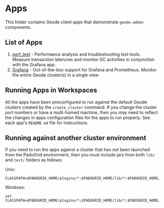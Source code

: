 # Apps

This folder contains Geode client apps that demonstrate `geode-addon` components.

## List of Apps

1. [perf_test](perf_test/) - Performance analysis and troubleshooting test tools. Measure transaction latencies and monitor GC activities in conjunction with the Grafana app.
2. [Grafana](grafana/) - Out-of-the-box support for Grafana and Prometheus. Monitor the entire Geode cluster(s) in a single view.

## Running Apps in Workspaces

All the apps have been preconfigured to run against the default Geode clusters created by the `create_cluster` command. If you change the cluster port numbers or have a multi-homed machine, then you may need to reflect the changes in apps configuration files for the apps to run properly. See each app's `README.md` file for instructions.

## Running against another cluster environment

If you need to run the apps against a cluster that has *not* been launched from the PadoGrid environment, then you must include jars from both `lib/` and `test/` folders as follows:

Unix:
```
CLASSPATH=$PADOGRID_HOME/plugins/*:$PADOGRID_HOME/lib/*:$PADOGRID_HOME/geode/plugins/*:$PADOGRID_HOME/geode/lib/*:$CLASSPATH
```

Windows:
```
set CLASSPATH=$PADOGRID_HOME/plugins/*;$PADOGRID_HOME/lib/*;$PADOGRID_HOME/geode/plugins/*;$PADOGRID_HOME/geode/lib/*;$CLASSPATH
```